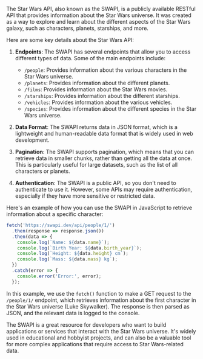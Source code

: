 The Star Wars API, also known as the SWAPI, is a publicly available RESTful API that provides information about the Star Wars universe. It was created as a way to explore and learn about the different aspects of the Star Wars galaxy, such as characters, planets, starships, and more.

Here are some key details about the Star Wars API:

1. **Endpoints**: The SWAPI has several endpoints that allow you to access different types of data. Some of the main endpoints include:
   - `/people`: Provides information about the various characters in the Star Wars universe.
   - `/planets`: Provides information about the different planets.
   - `/films`: Provides information about the Star Wars movies.
   - `/starships`: Provides information about the different starships.
   - `/vehicles`: Provides information about the various vehicles.
   - `/species`: Provides information about the different species in the Star Wars universe.

2. **Data Format**: The SWAPI returns data in JSON format, which is a lightweight and human-readable data format that is widely used in web development.

3. **Pagination**: The SWAPI supports pagination, which means that you can retrieve data in smaller chunks, rather than getting all the data at once. This is particularly useful for large datasets, such as the list of all characters or planets.

4. **Authentication**: The SWAPI is a public API, so you don't need to authenticate to use it. However, some APIs may require authentication, especially if they have more sensitive or restricted data.

Here's an example of how you can use the SWAPI in JavaScript to retrieve information about a specific character:

```javascript
fetch('https://swapi.dev/api/people/1/')
  .then(response => response.json())
  .then(data => {
    console.log(`Name: ${data.name}`);
    console.log(`Birth Year: ${data.birth_year}`);
    console.log(`Height: ${data.height} cm`);
    console.log(`Mass: ${data.mass} kg`);
  })
  .catch(error => {
    console.error('Error:', error);
  });
```

In this example, we use the `fetch()` function to make a GET request to the `/people/1/` endpoint, which retrieves information about the first character in the Star Wars universe (Luke Skywalker). The response is then parsed as JSON, and the relevant data is logged to the console.

The SWAPI is a great resource for developers who want to build applications or services that interact with the Star Wars universe. It's widely used in educational and hobbyist projects, and can also be a valuable tool for more complex applications that require access to Star Wars-related data.